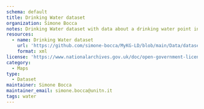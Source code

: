 ```yaml
---
schema: default
title: Drinking Water dataset
organization: Simone Bocca
notes: Drinking Water dataset with data about a drinking water point in via graffiano 30
resources:
  - name: Drinking Water dataset
    url: 'https://github.com/simone-bocca/MyKG-LD/blob/main/Data/datasets/drinking_water.xml'
    format: xml
license: 'https://www.nationalarchives.gov.uk/doc/open-government-licence/version/3/'
category:
  - Maps
type:
  - Dataset 
maintainer: Simone Bocca
maintainer_email: simone.bocca@unitn.it
tags: water
---
```

